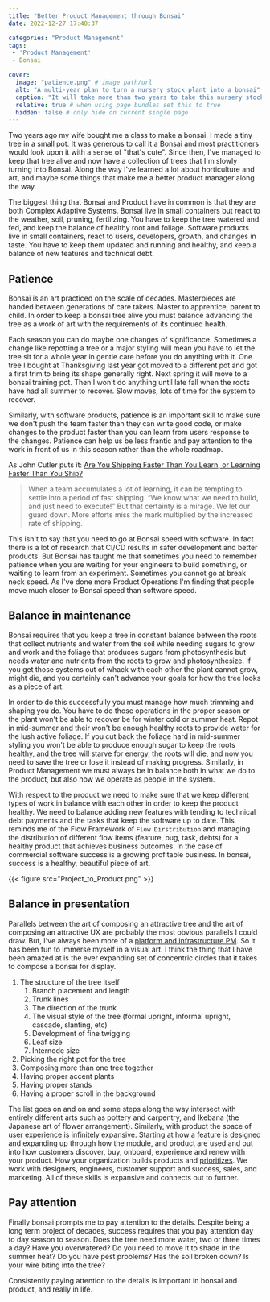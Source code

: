 ```yaml
---
title: "Better Product Management through Bonsai"
date: 2022-12-27 17:40:37

categories: "Product Management"
tags:
 - 'Product Management'
 - Bonsai

cover:
  image: "patience.png" # image path/url
  alt: "A multi-year plan to turn a nursery stock plant into a bonsai" # alt text
  caption: "It will take more than two years to take this nursery stock from brand new to starting to look like a bonsai." # display caption under cover
  relative: true # when using page bundles set this to true
  hidden: false # only hide on current single page
---
```

Two years ago my wife bought me a class to make a bonsai. I made a tiny tree in a small pot.  It was generous to call it a Bonsai and most practitioners would look upon it with a sense of "that's cute".  Since then, I've managed to keep that tree alive and now have a collection of trees that I'm slowly turning into Bonsai.  Along the way I've learned a lot about horticulture and art, and maybe some things that make me a better product manager along the way. 

The biggest thing that Bonsai and Product have in common is that they are both Complex Adaptive Systems.  Bonsai live in small containers but react to the weather, soil, pruning, fertilizing. You have to keep the tree watered and fed, and keep the balance of healthy root and foliage. Software products live in small containers, react to users, developers, growth, and changes in taste. You have to keep them updated and running and healthy, and keep a balance of new features and technical debt. 

## Patience
Bonsai is an art practiced on the scale of decades.  Masterpieces are handed between generations of care takers. Master to apprentice, parent to child. In order to keep a bonsai tree alive you must balance advancing the tree as a work of art with the requirements of its continued health. 

Each season you can do maybe one changes of significance.  Sometimes a change like repotting a tree or a major styling will mean you have to let the tree sit for a whole year in gentle care before you do anything with it. One tree I bought at Thanksgiving last year got moved to a different pot and got a first trim to bring its shape generally right.  Next spring it will move to a bonsai training pot. Then I won't do anything until late fall when the roots have had all summer to recover.  Slow moves, lots of time for the system to recover.

Similarly, with software products, patience is an important skill to make sure we don't push the team faster than they can write good code, or make changes to the product faster than you can learn from users response to the changes.  Patience can help us be less frantic and pay attention to the work in front of us in this season rather than the whole roadmap.

As John Cutler puts it: [Are You Shipping Faster Than You Learn, or Learning Faster Than You Ship?](https://amplitude.com/blog/shipping-faster-than-you-learn)

> When a team accumulates a lot of learning, it can be tempting to settle into a period of fast shipping. “We know what we need to build, and just need to execute!” But that certainty is a mirage. We let our guard down. More efforts miss the mark multiplied by the increased rate of shipping.

This isn't to say that you need to go at Bonsai speed with software.  In fact there is a lot of research that CI/CD results in safer development and better products.  But Bonsai has taught me that sometimes you need to remember patience when you are waiting for your engineers to build something, or waiting to learn from an experiment. Sometimes you cannot go at break neck speed.  As I've done more Product Operations I'm finding that people move much closer to Bonsai speed than software speed.

## Balance in maintenance
Bonsai requires that you keep a tree in constant balance between the roots that collect nutrients and water from the soil while needing sugars to grow and work and the foliage that produces sugars from photosynthesis but needs water and nutrients from the roots to grow and photosynthesize.  If you get those systems out of whack with each other the plant cannot grow, might die, and you certainly can't advance your goals for how the tree looks as a piece of art. 

In order to do this successfully you must manage how much trimming and shaping you do. You have to do those operations in the proper season or the plant won't be able to recover be for winter cold or summer heat. Repot in mid-summer and their won't be enough healthy roots to provide water for the lush active foliage. If you cut back the foliage hard in mid-summer styling you won't be able to produce enough sugar to keep the roots healthy, and the tree will starve for energy, the roots will die, and now you need to save the tree or lose it instead of making progress.  Similarly, in Product Management we must always be in balance both in what we do to the product, but also how we operate as people in the system. 

With respect to the product we need to make sure that we keep different types of work in balance with each other in order to keep the product healthy. We need to balance adding new features with tending to technical debt payments and the tasks that keep the software up to date. This reminds me of the Flow Framework of `Flow Dirstribution` and managing the distribution of different flow items (feature, bug, task, debts) for a healthy product that achieves business outcomes.  In the case of commercial software success is a growing profitable business. In bonsai, success is a healthy, beautiful piece of art.

{{< figure src="Project_to_Product.png" >}}   

## Balance in presentation
Parallels between the art of composing an attractive tree and the art of composing an attractive UX are probably the most obvious parallels I could draw.  But, I've always been more of a [platform and infrastructure PM](../platform-pm). So it has been fun to immerse myself in a visual art. I think the thing that I have been amazed at is the ever expanding set of concentric circles that it takes to compose a bonsai for display. 

1. The structure of the tree itself
   1. Branch placement and length
   2. Trunk lines
   3. The direction of the trunk
   4. The visual style of the tree (formal upright, informal upright, cascade, slanting, etc)
   5. Development of fine twigging
   6. Leaf size
   7. Internode size
2. Picking the right pot for the tree
3. Composing more than one tree together 
4. Having proper accent plants
5. Having proper stands 
6. Having a proper scroll in the background

The list goes on and on and some steps along the way intersect with entirely different arts such as pottery and carpentry, and Ikebana (the Japanese art of flower arrangement).  Similarly, with product the space of user experience is infinitely expansive.  Starting at how a feature is designed and expanding up through how the module, and product are used and out into how customers discover, buy, onboard, experience and renew with your product.  How your organization builds products and [prioritizes](../2022-04-01-roadmap-from-scratch). We work with designers, engineers, customer support and success, sales, and marketing.  All of these skills is expansive and connects out to further. 

## Pay attention
Finally bonsai prompts me to pay attention to the details. Despite being a long term project of decades, success requires that you pay attention day to day season to season.  Does the tree need more water, two or three times a day? Have you overwatered? Do you need to move it to shade in the summer heat? Do you have pest problems? Has the soil broken down? Is your wire biting into the tree? 

Consistently paying attention to the details is important in bonsai and product, and really in life. 